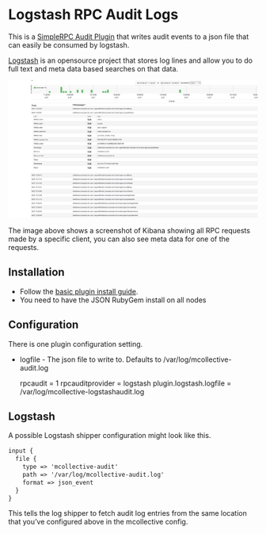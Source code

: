 Logstash RPC Audit Logs
=======================

This is a [SimpleRPC Audit Plugin](http://docs.puppetlabs.com/mcollective/simplerpc/auditing.html) that writes audit events to a json file that can
easily be consumed by logstash.

[Logstash](http://www.logstash.net/) is an opensource project that stores log lines and allow you to do full text and meta data based searches on that data.

[![mcollective-logstash](images/mcollective-logstash.png)](https://raw.github.com/puppetlabs/mcollective-logstash-audit/master/images/mcollective-logstash.png)

The image above shows a screenshot of Kibana showing all RPC requests made by a specific client, you can also see meta data for one of the requests.

Installation
------------

 * Follow the [basic plugin install guide](http://projects.puppetlabs.com/projects/mcollective-plugins/wiki/InstalingPlugins).
 * You need to have the JSON RubyGem install on all nodes

Configuration
-------------

There is one plugin configuration setting.

 * logfile - The json file to write to. Defaults to /var/log/mcollective-audit.log

    rpcaudit = 1
    rpcauditprovider = logstash
    plugin.logstash.logfile = /var/log/mcollective-logstashaudit.log

Logstash
--------

A possible Logstash shipper configuration might look like this.

    input {
      file {
        type => 'mcollective-audit'
        path => '/var/log/mcollective-audit.log'
        format => json_event
      }
    }

This tells the log shipper to fetch audit log entries from the same location that you’ve configured above in the mcollective config.
